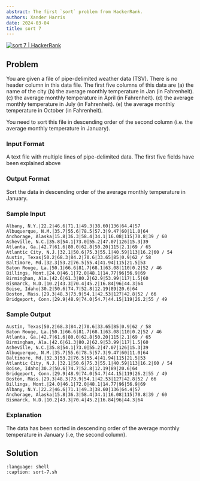 ```yaml
---
abstract: The first `sort` problem from HackerRank.
authors: Xander Harris
date: 2024-03-04
title: sort 7
---
```


[![sort 7 | HackerRank](https://img.shields.io/badge/HackerRank-green?style=for-the-badge&logo=hackerrank&label=sort%207)](https://www.hackerrank.com/challenges/text-processing-sort-7)

## Problem

You are given a file of pipe-delimited weather data (TSV). There is no header column in this data file. The first five columns of this data are (a) the name of the city (b) the average monthly temperature in Jan (in Fahrenheit). (c) the average monthly temperature in April (in Fahrenheit). (d) the average monthly temperature in July (in Fahrenheit). (e) the average monthly temperature in October (in Fahrenheit).

You need to sort this file in descending order of the second column (i.e. the average monthly temperature in January).

### Input Format

A text file with multiple lines of pipe-delimited data. The first five fields have been explained above

### Output Format

Sort the data in descending order of the average monthly temperature in January.

### Sample Input

```{code-block} shell
Albany, N.Y.|22.2|46.6|71.1|49.3|38.60|136|64.4|57
Albuquerque, N.M.|35.7|55.6|78.5|57.3|9.47|60|11.0|64
Anchorage, Alaska|15.8|36.3|58.4|34.1|16.08|115|70.8|39 / 60
Asheville, N.C.|35.8|54.1|73.0|55.2|47.07|126|15.3|39
Atlanta, Ga.|42.7|61.6|80.0|62.8|50.20|115|2.1|69 / 65
Atlantic City, N.J.|32.1|50.6|75.3|55.1|40.59|113|16.2|60 / 54
Austin, Texas|50.2|68.3|84.2|70.6|33.65|85|0.9|62 / 58
Baltimore, Md.|32.3|53.2|76.5|55.4|41.94|115|21.5|53
Baton Rouge, La.|50.1|66.6|81.7|68.1|63.08|110|0.2|52 / 46
Billings, Mont.|24.0|46.1|72.0|48.1|14.77|96|56.9|69
Birmingham, Ala.|42.6|61.3|80.2|62.9|53.99|117|1.5|60
Bismarck, N.D.|10.2|43.3|70.4|45.2|16.84|96|44.3|64
Boise, Idaho|30.2|50.6|74.7|52.8|12.19|89|20.6|64
Boston, Mass.|29.3|48.3|73.9|54.1|42.53|127|42.8|52 / 66
Bridgeport, Conn.|29.9|48.9|74.0|54.7|44.15|119|26.2|55 / 49
```

### Sample Output

```{code-block} shell
Austin, Texas|50.2|68.3|84.2|70.6|33.65|85|0.9|62 / 58
Baton Rouge, La.|50.1|66.6|81.7|68.1|63.08|110|0.2|52 / 46
Atlanta, Ga.|42.7|61.6|80.0|62.8|50.20|115|2.1|69 / 65
Birmingham, Ala.|42.6|61.3|80.2|62.9|53.99|117|1.5|60
Asheville, N.C.|35.8|54.1|73.0|55.2|47.07|126|15.3|39
Albuquerque, N.M.|35.7|55.6|78.5|57.3|9.47|60|11.0|64
Baltimore, Md.|32.3|53.2|76.5|55.4|41.94|115|21.5|53
Atlantic City, N.J.|32.1|50.6|75.3|55.1|40.59|113|16.2|60 / 54
Boise, Idaho|30.2|50.6|74.7|52.8|12.19|89|20.6|64
Bridgeport, Conn.|29.9|48.9|74.0|54.7|44.15|119|26.2|55 / 49
Boston, Mass.|29.3|48.3|73.9|54.1|42.53|127|42.8|52 / 66
Billings, Mont.|24.0|46.1|72.0|48.1|14.77|96|56.9|69
Albany, N.Y.|22.2|46.6|71.1|49.3|38.60|136|64.4|57
Anchorage, Alaska|15.8|36.3|58.4|34.1|16.08|115|70.8|39 / 60
Bismarck, N.D.|10.2|43.3|70.4|45.2|16.84|96|44.3|64
```

### Explanation

The data has been sorted in descending order of the average monthly temperature in January (i.e, the second column).

## Solution

```{literalinclude} sort-7.sh
:language: shell
:caption: sort-7.sh
```

```{index} sort; descending by second column
```

